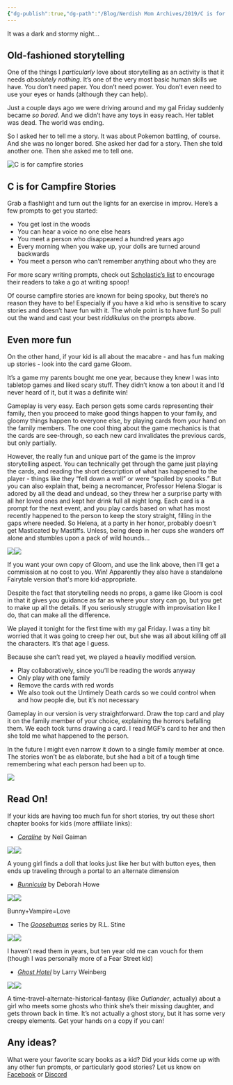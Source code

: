 ```yaml
---
{"dg-publish":true,"dg-path":"/Blog/Nerdish Mom Archives/2019/C is for Campfire Stories.md","permalink":"//blog/nerdish-mom-archives/2019/c-is-for-campfire-stories/","title":"C is for Campfire Stories","created":"","updated":""}
---
```



It was a dark and stormy night…

## Old-fashioned storytelling

One of the things I _particularly_ love about storytelling as an activity is that it needs _absolutely nothing_. It’s one of the very most basic human skills we have. You don’t need paper. You don’t need power. You don’t even need to use your eyes or hands (although they can help). 

Just a couple days ago we were driving around and my gal Friday suddenly became _so bored_. And we didn’t have any toys in easy reach. Her tablet was dead. The world was ending.

So I asked her to tell me a story. It was about Pokemon battling, of course. And she was no longer bored. She asked her dad for a story. Then she told another one. Then she asked me to tell one. 

![C is for campfire stories](https://lh6.googleusercontent.com/bc3NH08w10Y71uvp0UqM_7Yhe4kTW3r1YBgGAMgQUGXBJZwgS7s1SQppcHYmWg-nUu7NnUcTzrSFJsnb7A6gQYTwgmrl9uhwP3P42vvlc9c3WdvUV2kwcFabkAzeju9gSePtYd_P)

## C is for Campfire Stories

Grab a flashlight and turn out the lights for an exercise in improv. Here’s a few prompts to get you started:

- You get lost in the woods
- You can hear a voice no one else hears
- You meet a person who disappeared a hundred years ago
- Every morning when you wake up, your dolls are turned around backwards
- You meet a person who can’t remember anything about who they are

For more scary writing prompts, check out [Scholastic’s list](https://www.scholastic.com/teachers/teaching-tools/articles/11-spooky-prompts-to-inspire-creative--collective-storytelling.html) to encourage their readers to take a go at writing spoop!

Of course campfire stories are known for being spooky, but there’s no reason they have to be! Especially if you have a kid who is sensitive to scary stories and doesn’t have fun with it. The whole point is to have fun! So pull out the wand and cast your best _riddikulus_ on the prompts above.

## Even more fun

On the other hand, if your kid is all about the macabre - and has fun making up stories - look into the card game Gloom.

It’s a game my parents bought me one year, because they knew I was into tabletop games and liked scary stuff. They didn’t know a ton about it and I’d never heard of it, but it was a definite win! 

Gameplay is very easy. Each person gets some cards representing their family, then you proceed to make good things happen to your family, and gloomy things happen to everyone else, by playing cards from your hand on the family members. The one cool thing about the game mechanics is that the cards are see-through, so each new card invalidates the previous cards, but only partially. 

However, the really fun and unique part of the game is the improv storytelling aspect. You can technically get through the game just playing the cards, and reading the short description of what has happened to the player - things like they “fell down a well” or were “spoiled by spooks.” But you can also explain that, being a necromancer, Professor Helena Slogar is adored by all the dead and undead, so they threw her a surprise party with all her loved ones and kept her drink full all night long. Each card is a prompt for the next event, and you play cards based on what has most recently happened to the person to keep the story straight, filling in the gaps where needed. So Helena, at a party in her honor, probably doesn’t get Masticated by Mastiffs. Unless, being deep in her cups she wanders off alone and stumbles upon a pack of wild hounds...

[![](//ws-na.amazon-adsystem.com/widgets/q?_encoding=UTF8&MarketPlace=US&ASIN=1589781449&ServiceVersion=20070822&ID=AsinImage&WS=1&Format=_SL250_&tag=chaoticorganized-20)](https://www.amazon.com/gp/offer-listing/1589781449/ref=as_li_tl?ie=UTF8&camp=1789&creative=9325&creativeASIN=1589781449&linkCode=am2&tag=chaoticorganized-20&linkId=176a2dba140f92a0fbf0643b7aa7179d)![](//ir-na.amazon-adsystem.com/e/ir?t=chaoticorganized-20&l=am2&o=1&a=1589781449) 

If you want your own copy of Gloom, and use the link above, then I’ll get a commission at no cost to you. Win! Apparently they also have a standalone Fairytale version that's more kid-appropriate.

Despite the fact that storytelling needs no props, a game like Gloom is cool in that it gives you guidance as far as where your story can go, but you get to make up all the details. If you seriously struggle with improvisation like I do, that can make all the difference.

We played it tonight for the first time with my gal Friday. I was a tiny bit worried that it was going to creep her out, but she was all about killing off all the characters. It’s that age I guess. 

Because she can’t read yet, we played a heavily modified version.

- Play collaboratively, since you’ll be reading the words anyway
- Only play with one family
- Remove the cards with red words
- We also took out the Untimely Death cards so we could control when and how people die, but it’s not necessary

Gameplay in our version is very straightforward. Draw the top card and play it on the family member of your choice, explaining the horrors befalling them. We each took turns drawing a card. I read MGF’s card to her and then she told me what happened to the person.

In the future I might even narrow it down to a single family member at once. The stories won’t be as elaborate, but she had a bit of a tough time remembering what each person had been up to.

![](https://lh4.googleusercontent.com/kPDPD4GDTp0X4IhpMsImWeWWc9PWc7hZGXyyBRjnV6xba1DrUnIDYBQskaYn1h8xtYQ3kw5H-YjO3g6LMKiL4js2WAFz-7yBR1Yo-yVfZ8S4_YT3PXkMbGjK12ROdNLTDoz5-FbS)

## Read On!

If your kids are having too much fun for short stories, try out these short chapter books for kids (more affiliate links):

- [_Coraline_](https://amzn.to/2pAqHBX) by Neil Gaiman

[![](//ws-na.amazon-adsystem.com/widgets/q?_encoding=UTF8&MarketPlace=US&ASIN=0380807343&ServiceVersion=20070822&ID=AsinImage&WS=1&Format=_SL160_&tag=chaoticorganized-20)](https://www.amazon.com/gp/offer-listing/0380807343/ref=as_li_tl?ie=UTF8&camp=1789&creative=9325&creativeASIN=0380807343&linkCode=am2&tag=chaoticorganized-20&linkId=fe0ab4b7ec82cb34c5eca394fa58c8f5)![](//ir-na.amazon-adsystem.com/e/ir?t=chaoticorganized-20&l=am2&o=1&a=0380807343) 

A young girl finds a doll that looks just like her but with button eyes, then ends up traveling through a portal to an alternate dimension

- _[Bunnicula](https://amzn.to/2oGgfZ6)_ by Deborah Howe

[![](//ws-na.amazon-adsystem.com/widgets/q?_encoding=UTF8&MarketPlace=US&ASIN=1416928170&ServiceVersion=20070822&ID=AsinImage&WS=1&Format=_SL160_&tag=chaoticorganized-20)](https://www.amazon.com/gp/offer-listing/1416928170/ref=as_li_tl?ie=UTF8&camp=1789&creative=9325&creativeASIN=1416928170&linkCode=am2&tag=chaoticorganized-20&linkId=fd453f4e744d4ce8cf0a82292acd9c9b)![](//ir-na.amazon-adsystem.com/e/ir?t=chaoticorganized-20&l=am2&o=1&a=1416928170) 

Bunny+Vampire=Love

- The _[Goosebumps](https://amzn.to/2oDphWN)_ series by R.L. Stine

[![](//ws-na.amazon-adsystem.com/widgets/q?_encoding=UTF8&MarketPlace=US&ASIN=B07TK1H23Z&ServiceVersion=20070822&ID=AsinImage&WS=1&Format=_SL160_&tag=chaoticorganized-20)](https://www.amazon.com/gp/offer-listing/B07TK1H23Z/ref=as_li_tl?ie=UTF8&camp=1789&creative=9325&creativeASIN=B07TK1H23Z&linkCode=am2&tag=chaoticorganized-20&linkId=35afaf864cb1edf6ebb2714c68ac4b74)![](//ir-na.amazon-adsystem.com/e/ir?t=chaoticorganized-20&l=am2&o=1&a=B07TK1H23Z) 

I haven’t read them in years, but ten year old me can vouch for them (though I was personally more of a Fear Street kid)

- _[Ghost Hotel](https://amzn.to/2n85C0J)_ by Larry Weinberg

[![](//ws-na.amazon-adsystem.com/widgets/q?_encoding=UTF8&MarketPlace=US&ASIN=0816734208&ServiceVersion=20070822&ID=AsinImage&WS=1&Format=_SL160_&tag=chaoticorganized-20)](https://www.amazon.com/gp/offer-listing/0816734208/ref=as_li_tl?ie=UTF8&camp=1789&creative=9325&creativeASIN=0816734208&linkCode=am2&tag=chaoticorganized-20&linkId=6643182e17e65fee7d7094694982d756)![](//ir-na.amazon-adsystem.com/e/ir?t=chaoticorganized-20&l=am2&o=1&a=0816734208) 

A time-travel-alternate-historical-fantasy (like _Outlander_, actually) about a girl who meets some ghosts who think she’s their missing daughter, and gets thrown back in time. It’s not actually a ghost story, but it has some very creepy elements. Get your hands on a copy if you can!

## Any ideas?

What were your favorite scary books as a kid? Did your kids come up with any other fun prompts, or particularly good stories? Let us know on [Facebook](http://www.facebook.com/chaoticorganized) or [Discord](https://discord.gg/JkPbnhb)
